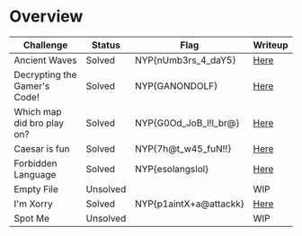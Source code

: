 # Overview

| Challenge  | Status | Flag | Writeup
| ------------- | ------------- |---------| -----|
| Ancient Waves | Solved  | NYP{nUmb3rs_4_daY5}  |  [Here](https://github.com/limxuankai/CTF/blob/main/NYPInfosecDecCTF2023/Crypto/AncientWaves.md) |
| Decrypting the Gamer's Code!  | Solved | NYP{GANONDOLF}   | [Here](https://github.com/limxuankai/CTF/blob/main/NYPInfosecDecCTF2023/Crypto/Decrypting_the_Gamer_Code.md)  |
| Which map did bro play on? |Solved | NYP{G0Od_JoB_l!l_br@}     |  [Here](https://github.com/limxuankai/CTF/blob/main/NYPInfosecDecCTF2023/Crypto/Which_Map_did_bro_play_on.md)  |
| Caesar is fun | Solved | NYP{7h@t_w45_fuN!!}     |  [Here](https://github.com/limxuankai/CTF/blob/main/NYPInfosecDecCTF2023/Crypto/Ceaser_Is_Fun.md)  |
| Forbidden Language | Solved | NYP{esolangslol}     |  [Here](https://github.com/limxuankai/CTF/blob/main/NYPInfosecDecCTF2023/Crypto/Forbidden_Language.md) |
| Empty File | Unsolved |      |  WIP  |
| I'm Xorry | Solved | NYP{p1aintX+a@attackk}     |  [Here](https://github.com/limxuankai/CTF/blob/main/NYPInfosecDecCTF2023/Crypto/Im_Xorry.md)  |
| Spot Me | Unsolved |      |  WIP  |